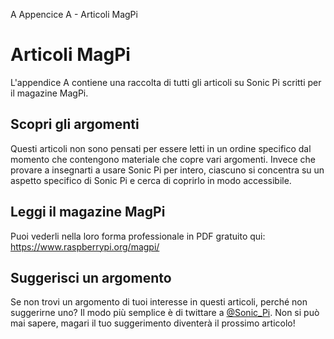 A Appencice A - Articoli MagPi

# Articoli MagPi

L'appendice A contiene una raccolta di tutti gli articoli su Sonic Pi scritti per il magazine MagPi.

## Scopri gli argomenti

Questi articoli non sono pensati per essere letti in un ordine specifico dal momento che contengono materiale che copre vari argomenti. Invece che provare a insegnarti a usare Sonic Pi per intero, ciascuno si concentra su un aspetto specifico di Sonic Pi e cerca di coprirlo in modo accessibile.

## Leggi il magazine MagPi

Puoi vederli nella loro forma professionale in PDF gratuito qui: https://www.raspberrypi.org/magpi/

## Suggerisci un argomento

Se non trovi un argomento di tuoi interesse in questi articoli, perché non suggerirne uno? Il modo più semplice è di twittare a [@Sonic_Pi](http://twitter.com/sonic_pi). Non si può mai sapere, magari il tuo suggerimento diventerà il prossimo articolo!
